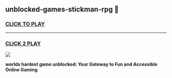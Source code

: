 
## unblocked-games-stickman-rpg 👋
<h3>
<a href="https://premium.freeplayer.one?title=unblocked-games-stickman-rpg&ref=14F">CLICK TO PLAY</a></h3>
<hr>

<h3>
<a href="https://premium.freeplayer.one?title=unblocked-games-stickman-rpg&ref=14F">CLICK 2 PLAY</a>
  
</h3>

<a href="https://premium.freeplayer.one?title=unblocked-games-stickman-rpg&ref=12F/"><img src="https://clearcache.store/games.png"></a>


**worlds hardest game unblocked: Your Gateway to Fun and Accessible Online Gaming**
